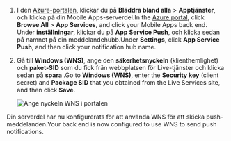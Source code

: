 
1. <span data-ttu-id="91b58-101">I den [Azure-portalen](https://portal.azure.com/), klickar du på **Bläddra bland alla** > **Apptjänster**, och klicka på din Mobile Apps-serverdel.</span><span class="sxs-lookup"><span data-stu-id="91b58-101">In the [Azure portal](https://portal.azure.com/), click **Browse All** > **App Services**, and click your Mobile Apps back end.</span></span> <span data-ttu-id="91b58-102">Under **inställningar**, klickar du på **App Service Push**, och klicka sedan på namnet på din meddelandehubb.</span><span class="sxs-lookup"><span data-stu-id="91b58-102">Under **Settings**, click **App Service Push**, and then click your notification hub name.</span></span>
2. <span data-ttu-id="91b58-103">Gå till **Windows (WNS)**, ange den **säkerhetsnyckeln** (klienthemlighet) och **paket-SID** som du fick från webbplatsen för Live-tjänster och klicka sedan på **spara** .</span><span class="sxs-lookup"><span data-stu-id="91b58-103">Go to **Windows (WNS)**, enter the **Security key** (client secret) and **Package SID** that you obtained from the Live Services site, and then click **Save**.</span></span>

    ![Ange nyckeln WNS i portalen](./media/app-service-mobile-configure-wns/mobile-push-wns-credentials.png)

<span data-ttu-id="91b58-105">Din serverdel har nu konfigurerats för att använda WNS för att skicka push-meddelanden.</span><span class="sxs-lookup"><span data-stu-id="91b58-105">Your back end is now configured to use WNS to send push notifications.</span></span>

